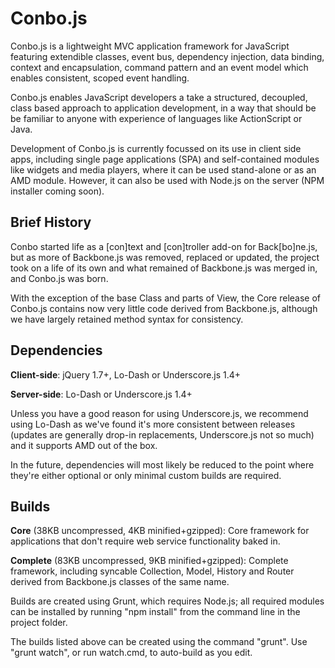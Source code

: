 Conbo.js
========

Conbo.js is a lightweight MVC application framework for JavaScript featuring extendible classes, event bus, dependency injection, data binding, context and encapsulation, command pattern and an event model which enables consistent, scoped event handling.

Conbo.js enables JavaScript developers a take a structured, decoupled, class based approach to application development, in a way that should be be familiar to anyone with experience of languages like ActionScript or Java.

Development of Conbo.js is currently focussed on its use in client side apps, including single page applications (SPA) and self-contained modules like widgets and media players, where it can be used stand-alone or as an AMD module. However, it can also be used with Node.js on the server (NPM installer coming soon).

Brief History
-------------

Conbo started life as a [con]text and [con]troller add-on for Back[bo]ne.js, but as more of Backbone.js was removed, replaced or updated, the project took on a life of its own and what remained of Backbone.js was merged in, and Conbo.js was born.

With the exception of the base Class and parts of View, the Core release of Conbo.js contains now very little code derived from Backbone.js, although we have largely retained method syntax for consistency.

Dependencies
------------

**Client-side**: jQuery 1.7+, Lo-Dash or Underscore.js 1.4+

**Server-side**: Lo-Dash or Underscore.js 1.4+

Unless you have a good reason for using Underscore.js, we recommend using Lo-Dash as we've found it's more consistent between releases (updates are generally drop-in replacements, Underscore.js not so much) and it supports AMD out of the box.

In the future, dependencies will most likely be reduced to the point where they're either optional or only minimal custom builds are required.

Builds
------

**Core** (38KB uncompressed, 4KB minified+gzipped): Core framework for applications that don't require web service functionality baked in.

**Complete** (83KB uncompressed, 9KB minified+gzipped): Complete framework, including syncable Collection, Model, History and Router derived from Backbone.js classes of the same name.

Builds are created using Grunt, which requires Node.js; all required modules can be installed by running "npm install" from the command line in the project folder.

The builds listed above can be created using the command "grunt". Use "grunt watch", or run watch.cmd, to auto-build as you edit.
